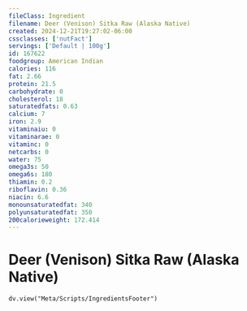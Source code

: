 ```yaml
---
fileClass: Ingredient
filename: Deer (Venison) Sitka Raw (Alaska Native)
created: 2024-12-21T19:27:02-06:00
cssclasses: ['nutFact']
servings: ['Default | 100g']
id: 167622
foodgroup: American Indian
calories: 116
fat: 2.66
protein: 21.5
carbohydrate: 0
cholesterol: 18
saturatedfats: 0.63
calcium: 7
iron: 2.9
vitaminaiu: 0
vitaminarae: 0
vitaminc: 0
netcarbs: 0
water: 75
omega3s: 50
omega6s: 180
thiamin: 0.2
riboflavin: 0.36
niacin: 6.6
monounsaturatedfat: 340
polyunsaturatedfat: 350
200calorieweight: 172.414
---
```


# Deer (Venison) Sitka Raw (Alaska Native)

```dataviewjs
dv.view("Meta/Scripts/IngredientsFooter")
```